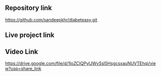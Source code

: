 ## Repository link
https://github.com/sandeepkhr/diabeteasy.git

## Live project link


## Video Link
https://drive.google.com/file/d/1loZCIQPylJWvSsI5HsgcsxauNUVTEhqi/view?usp=share_link
